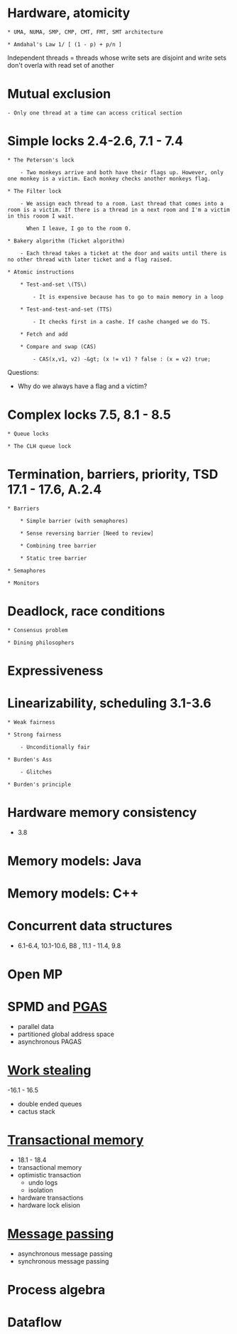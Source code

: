 # Hardware, atomicity

    * UMA, NUMA, SMP, CMP, CMT, FMT, SMT architecture

    * Amdahal's Law 1/ [ (1 - p) + p/n ]


Independent threads = threads whose write sets are disjoint and write sets don't overla with read set of another



# Mutual exclusion

    - Only one thread at a time can access critical section

    

# Simple locks 2.4-2.6, 7.1 - 7.4 

    * The Peterson's lock

        - Two monkeys arrive and both have their flags up. However, only one monkey is a victim. Each monkey checks another monkeys flag.

    * The Filter lock

        - We assign each thread to a room. Last thread that comes into a room is a victim. If there is a thread in a next room and I'm a victim in this rooom I wait.

          When I leave, I go to the room 0.

    * Bakery algorithm (Ticket algorithm)

        - Each thread takes a ticket at the door and waits until there is no other thread with later ticket and a flag raised.

    * Atomic instructions

        * Test-and-set \(TS\)

            - It is expensive because has to go to main memory in a loop

        * Test-and-test-and-set (TTS)

            - It checks first in a cashe. If cashe changed we do TS.

        * Fetch and add

        * Compare and swap (CAS)

            - CAS(x,v1, v2) -&gt; (x != v1) ? false : (x = v2) true; 

Questions:

- Why do we always have a flag and a victim?



# Complex locks 7.5, 8.1 - 8.5

    * Queue locks

    * The CLH queue lock



# Termination, barriers, priority, TSD 17.1 - 17.6, A.2.4


    * Barriers 

        * Simple barrier (with semaphores)

        * Sense reversing barrier [Need to review]

        * Combining tree barrier

        * Static tree barrier 

    * Semaphores

    * Monitors

# Deadlock, race conditions

    * Consensus problem

    * Dining philosophers



# Expressiveness



# Linearizability, scheduling 3.1-3.6

    * Weak fairness

    * Strong fairness

        - Unconditionally fair

    * Burden's Ass

        - Glitches

    * Burden's principle

  

# Hardware memory consistency 
- 3.8

# Memory models: Java

# Memory models: C++

# Concurrent data structures
- 6.1-6.4, 10.1-10.6, B8 , 11.1 - 11.4, 9.8
# Open MP

# SPMD and [PGAS](/pgas.md)
- parallel data
- partitioned global address space
- asynchronous PAGAS

# [Work stealing](/work_stealing.md)
-16.1 - 16.5
- double ended queues
- cactus stack

# [Transactional memory](/transactional_memory.md)
- 18.1 - 18.4
- transactional memory
- optimistic transaction
   - undo logs
   - isolation
- hardware transactions
- hardware lock elision

# [Message passing](/message_passing.md)
- asynchronous message passing
- synchronous message passing

# Process algebra

# Dataflow
